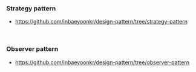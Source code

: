 ### Strategy pattern
- https://github.com/inbaeyoonkr/design-pattern/tree/strategy-pattern

<br>

### Observer pattern
- https://github.com/inbaeyoonkr/design-pattern/tree/observer-pattern

